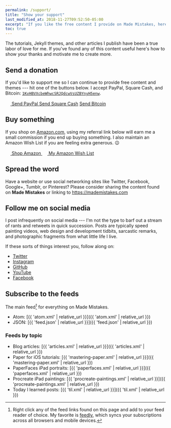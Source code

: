 ```yaml
---
permalink: /support/
title: "Show your support"
last_modified_at: 2018-11-27T09:52:50-05:00
excerpt: "If you like the free content I provide on Made Mistakes, here's how to show your thanks and motivate me to create more of it."
toc: true
---
```


The tutorials, Jekyll themes, and other articles I publish have been a true labor of love for me. If you've found any of this content useful here's how to show your thanks and motivate me to create more.

## Send a donation

If you'd like to support me so I can continue to provide free content and themes --- hit one of the buttons below. I accept PayPal, Square Cash, and Bitcoin: [`1KvHBVXcbeWhwcSRJQdcwVsUZBYnyH5enw`](/assets/images/bitcoin-qr.png "Bitcoin QR code").

<p markdown="0">
  <a href="https://www.paypal.me/mmistakes" onclick="ga('send', 'event', 'link', 'click', 'Send PayPal');" class="btn">
    <svg class="icon icon--paypal" width="16px" height="16px"><use xlink:href="{{ 'icons.svg#icon-paypal' | prepend: 'assets/icons/' | relative_url }}"></use></svg> Send PayPal
  </a>
  <a href="https://cash.me/$mmistakes" onclick="ga('send', 'event', 'link', 'click', 'Send Square Cash');" class="btn">Send Square Cash</a>
  <a href="/assets/images/bitcoin-qr.png" onclick="ga('send', 'event', 'link', 'click', 'Send Bitcoin');" class="btn" title="1KvHBVXcbeWhwcSRJQdcwVsUZBYnyH5enw">Send Bitcoin</a>
</p>

## Buy something

If you shop on [Amazon.com](https://www.amazon.com/?_encoding=UTF8&camp=1789&creative=390957&linkCode=ur2&tag=mademist-20&linkId=P557QDXPWEYIZTDS), using my referral link below will earn me a small commission if you end up buying something. I also maintain an Amazon Wish List if you are feeling extra generous. :wink:

<div markdown="0" class="btn--group">
  <a href="https://www.amazon.com/?_encoding=UTF8&camp=1789&creative=390957&linkCode=ur2&tag=mademist-20&linkId=P557QDXPWEYIZTDS" onclick="ga('send', 'event', 'link', 'click', 'Shop Amazon');" class="btn">
    <svg class="icon icon--amazon" width="16px" height="16px"><use xlink:href="{{ 'icons.svg#icon-amazon' | prepend: 'assets/icons/' | relative_url }}"></use></svg> Shop Amazon
  </a>
  <a href="http://amzn.com/w/1K58RT2NS0SDP" onclick="ga('send', 'event', 'link', 'click', 'Amazon Wish List');" class="btn">
    <svg class="icon icon--amazon" width="16px" height="16px"><use xlink:href="{{ 'icons.svg#icon-amazon' | prepend: 'assets/icons/' | relative_url }}"></use></svg> My Amazon Wish List
  </a>
</div>

## Spread the word

Have a website or use social networking sites like Twitter, Facebook, Google+, Tumblr, or Pinterest? Please consider sharing the content found on **Made Mistakes** or linking to <https://mademistakes.com>

## Follow me on social media

I post infrequently on social media --- I'm not the type to barf out a stream of rants and retweets in quick succession. Posts are typically speed painting videos, web design and development tidbits, sarcastic remarks, and photographic fragments from what little life I live.

If these sorts of things interest you, follow along on:

- [Twitter](https://twitter.com/mmistakes)
- [Instagram](https://instagram.com/mmistakes/)
- [GitHub](https://github.com/mmistakes)
- [YouTube](https://www.youtube.com/user/anotherjpeg)
- [Facebook](https://www.facebook.com/michaelrose)

## Subscribe to the feeds

The main feed[^feed] for everything on Made Mistakes.

- Atom: [{{ 'atom.xml' | relative_url }}]({{ 'atom.xml' | relative_url }})
- JSON: [{{ 'feed.json' | relative_url }}]({{ 'feed.json' | relative_url }})

### Feeds by topic

- Blog articles: [{{ 'articles.xml' | relative_url }}]({{ 'articles.xml' | relative_url }})
- Paper for iOS tutorials: [{{ 'mastering-paper.xml' | relative_url }}]({{ 'mastering-paper.xml' | relative_url }})
- PaperFaces iPad portraits: [{{ 'paperfaces.xml' | relative_url }}]({{ 'paperfaces.xml' | relative_url }})
- Procreate iPad paintings: [{{ 'procreate-paintings.xml' | relative_url }}]({{ 'procreate-paintings.xml' | relative_url }})
- Today I learned posts: [{{ 'til.xml' | relative_url }}]({{ 'til.xml' | relative_url }})

[^feed]: Right click any of the feed links found on this page and add to your feed reader of choice. My favorite is [feedly](https://feedly.com), which syncs your subscriptions across all browsers and mobile devices.
